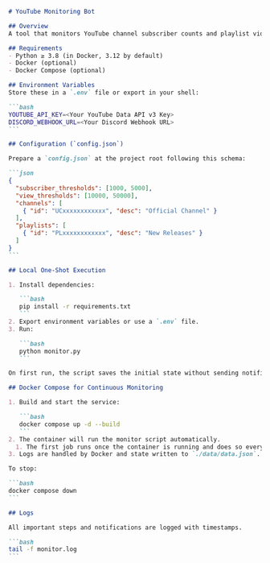 ````markdown
# YouTube Monitoring Bot

## Overview
A tool that monitors YouTube channel subscriber counts and playlist video view counts, detects milestones and playlist changes, and sends notifications to Discord.

## Requirements
- Python ≥ 3.8 (in Docker, 3.12 by default)
- Docker (optional)
- Docker Compose (optional)

## Environment Variables
Store these in a `.env` file or export in your shell:

```bash
YOUTUBE_API_KEY=<Your YouTube Data API v3 Key>
DISCORD_WEBHOOK_URL=<Your Discord Webhook URL>
```

## Configuration (`config.json`)

Prepare a `config.json` at the project root following this schema:

```json
{
  "subscriber_thresholds": [1000, 5000],
  "view_thresholds": [10000, 50000],
  "channels": [
    { "id": "UCxxxxxxxxxxxx", "desc": "Official Channel" }
  ],
  "playlists": [
    { "id": "PLxxxxxxxxxxxx", "desc": "New Releases" }
  ]
}
```

## Local One-Shot Execution

1. Install dependencies:

   ```bash
   pip install -r requirements.txt
   ```
2. Export environment variables or use a `.env` file.
3. Run:

   ```bash
   python monitor.py
   ```

On first run, the script saves the initial state without sending notifications.

## Docker Compose for Continuous Monitoring

1. Build and start the service:

   ```bash
   docker compose up -d --build
   ```
2. The container will run the monitor script automatically.
  1. The first job runs once the container is running and does so every 00 minute of every hour.
3. Logs are handled by Docker and state written to `./data/data.json`.

To stop:

```bash
docker compose down
```

## Logs

All important steps and notifications are logged with timestamps.

```bash
tail -f monitor.log
```


